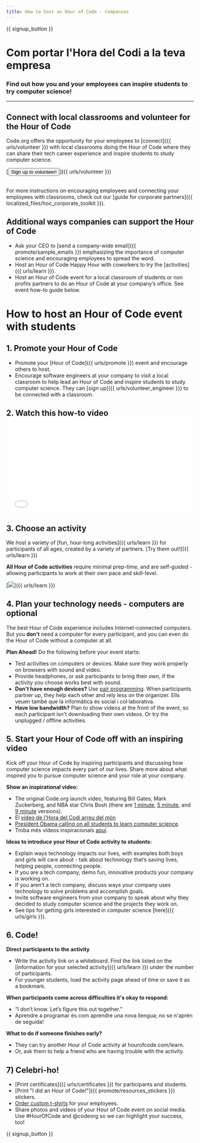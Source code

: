 ```yaml
---
title: How to host an Hour of Code - Companies
---
```


{{ signup_button }}

# Com portar l'Hora del Codi a la teva empresa
### Find out how you and your employees can inspire students to try computer science!

***

## Connect with local classrooms and volunteer for the Hour of Code
Code.org offers the opportunity for your employees to [connect]({{ urls/volunteer }}) with local classrooms doing the Hour of Code where they can share their tech career experience and inspire students to study computer science.

[<button>Sign up to volunteer!</button>]({{ urls/volunteer }})
<br>
<br>

For more instructions on encouraging employees and connecting your employees with classrooms, check out our [guide for corporate partners]({{ localized_files/hoc_corporate_toolkit }}).

## Additional ways companies can support the Hour of Code

- Ask your CEO to [send a company-wide email]({{ promote/sample_emails }}) emphasizing the importance of computer science and encouraging employees to spread the word.
- Host an Hour of Code Happy Hour with coworkers to try the [activities]({{ urls/learn }}).
- Host an Hour of Code event for a local classroom of students or non profits partners to do an Hour of Code at your company’s office. See event how-to guide below.


# How to host an Hour of Code event with students

## 1. Promote your Hour of Code
- Promote your [Hour of Code]({{ urls/promote }}) event and encourage others to host.
- Encourage software engineers at your company to visit a local classroom to help lead an Hour of Code and inspire students to study computer science. They can [sign up]({{ urls/volunteer_engineer }}) to be connected with a classroom.

## 2. Watch this how-to video <iframe width="500" height="255" src="//www.youtube.com/embed/SrnvvWDm73k" frameborder="0" allowfullscreen mark="crwd-mark"></iframe>

## 3. Choose an activity
We host a variety of [fun, hour-long activities]({{ urls/learn }}) for participants of all ages, created by a variety of partners. [Try them out!]({{ urls/learn }})

**All Hour of Code activities** require minimal prep-time, and are self-guided - allowing participants to work at their own pace and skill-level.

[<img src="/images/fit-700/tutorials.png" />]({{ urls/learn }})

## 4. Plan your technology needs - computers are optional

The best Hour of Code experience includes Internet-connected computers. But you **don’t** need a computer for every participant, and you can even do the Hour of Code without a computer at all.

**Plan Ahead!** Do the following before your event starts:

- Test activities on computers or devices. Make sure they work properly on browsers with sound and video.
- Provide headphones, or ask participants to bring their own, if the activity you choose works best with sound.
- **Don't have enough devices?** Use [pair programming](https://www.youtube.com/watch?v=vgkahOzFH2Q). When participants partner up, they help each other and rely less on the organizer. Ells veuen també que la informàtica és social i col·laborativa.
- **Have low bandwidth?** Plan to show videos at the front of the event, so each participant isn't downloading their own videos. Or try the unplugged / offline activities.

## 5.  Start your Hour of Code off with an inspiring video
Kick off your Hour of Code by inspiring participants and discussing how computer science impacts every part of our lives. Share more about what inspired you to pursue computer science and your role at your company.

**Show an inspirational video:**

- The original Code.org launch video, featuring Bill Gates, Mark Zuckerberg, and NBA star Chris Bosh (there are [1 minute](https://www.youtube.com/watch?v=qYZF6oIZtfc), [5 minute](https://www.youtube.com/watch?v=nKIu9yen5nc), and [9 minute](https://www.youtube.com/watch?v=dU1xS07N-FA) versions).
- El [vídeo de l'Hora del Codi arreu del món](https://www.youtube.com/watch?v=KsOIlDT145A)
- [President Obama calling on all students to learn computer science](https://www.youtube.com/watch?v=6XvmhE1J9PY).
- Troba més vídeos inspiracionals [aquí](https://www.youtube.com/playlist?list=PLzdnOPI1iJNfpD8i4Sx7U0y2MccnrNZuP).

**Ideas to introduce your Hour of Code activity to students:**

- Explain ways technology impacts our lives, with examples both boys and girls will care about - talk about technology that’s saving lives, helping people, connecting people.
- If you are a tech company, demo fun, innovative products your company is working on.
- If you aren’t a tech company, discuss ways your company uses technology to solve problems and accomplish goals.
- Invite software engineers from your company to speak about why they decided to study computer science and the projects they work on.
- See tips for getting girls interested in computer science [here]({{ urls/girls }}).

## 6. Code!
**Direct participants to the activity**

- Write the activity link on a whiteboard. Find the link listed on the [information for your selected activity]({{ urls/learn }}) under the number of participants.
- For younger students, load the activity page ahead of time or save it as a bookmark.

**When participants come across difficulties it's okay to respond:**

- “I don’t know. Let’s figure this out together.”
- Aprendre a programar és com aprendre una nova llengua; no se n'aprèn de seguida!

**What to do if someone finishes early?**

- They can try another Hour of Code activity at hourofcode.com/learn.
- Or, ask them to help a friend who are having trouble with the activity.

## 7) Celebri-ho!

- [Print certificates]({{ urls/certificates }}) for participants and students.
- [Print "I did an Hour of Code!"]({{ promote/resources_stickers }}) stickers.
- [Order custom t-shirts](http://blog.code.org/post/132608499493/hour-of-code-shirts-and-more) for your employees.
- Share photos and videos of your Hour of Code event on social media. Use #HourOfCode and @codeorg so we can highlight your success, too!

{{ signup_button }}
